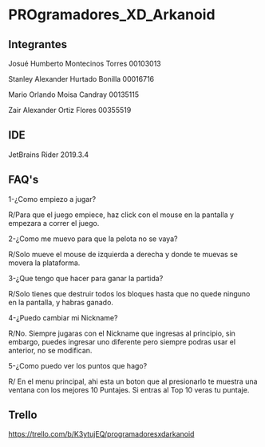 PROgramadores_XD_Arkanoid
=========================

Integrantes
-----------
Josué Humberto Montecinos Torres 00103013 

Stanley Alexander Hurtado Bonilla 00016716

Mario Orlando Moisa Candray 00135115

Zair Alexander Ortiz Flores 00355519

IDE
---
JetBrains Rider 2019.3.4

FAQ's
-----
1-¿Como empiezo a jugar?

R/Para que el juego empiece, haz click con el mouse en la pantalla y empezara a correr el juego.

2-¿Como me muevo para que la pelota no se vaya?

R/Solo mueve el mouse de izquierda a derecha y donde te muevas se movera la plataforma.

3-¿Que tengo que hacer para ganar la partida?

R/Solo tienes que destruir todos los bloques hasta que no quede ninguno en la pantalla, y habras ganado.

4-¿Puedo cambiar mi Nickname?

R/No. Siempre jugaras con el Nickname que ingresas al principio, sin embargo, puedes ingresar uno diferente 
pero siempre podras usar el anterior, no se modifican.

5-¿Como puedo ver los puntos que hago?

R/ En el menu principal, ahi esta un boton que al presionarlo te muestra una ventana con los mejores 10 Puntajes.
Si entras al Top 10 veras tu puntaje.

Trello
------
https://trello.com/b/K3ytujEQ/programadoresxdarkanoid






